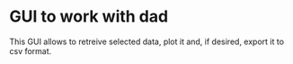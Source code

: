 # GUI to work with dad
This GUI allows to retreive selected data, plot it and, if desired, export it to csv format.
